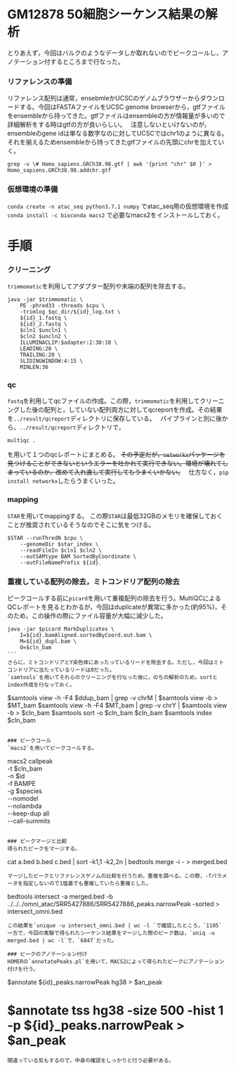 # GM12878 50細胞シーケンス結果の解析
とりあえず，今回はバルクのようなデータしか取れないのでピークコールし，アノテーション付するところまで行なった。

### リファレンスの準備
リファレンス配列は通常，ensebmleかUCSCのゲノムブラウザーからダウンロードする。今回はFASTAファイルをUCSC genome browserから，gtfファイルをensembleから持ってきた。gtfファイルはensembleの方が情報量が多いので詳細解析をする時はgtfの方が良いらしい。　
注意しないといけないのが，ensembleのgene idは単なる数字なのに対してUCSCではchr1のように異なる。それを揃えるためensembleから持ってきたgtfファイルの先頭にchrを加えていく。
```
grep -v \# Homo_sapiens.GRCh38.98.gtf | awk '{print "chr" $0 }' > Homo_sapiens.GRCh38.98.addchr.gtf
```

### 仮想環境の準備
`conda create -n atac_seq python3.7.1 numpy`
でatac_seq用の仮想環境を作成　
`conda install -c bioconda macs2`
で必要なmacs2をインストールしておく。　

# 手順
### クリーニング　
`trimmomatic`を利用してアダプター配列や末端の配列を除去する。　
```
java -jar $trimmomatic \
    PE -phred33 -threads $cpu \
    -trimlog $qc_dir/${id}_log.txt \
    ${id}_1.fastq \
    ${id}_2.fastq \
    $cln1 $uncln1 \
    $cln2 $uncln2 \
    ILLUMINACLIP:$adapter:2:30:10 \
    LEADING:20 \
    TRAILING:20 \
    SLIDINGWINDOW:4:15 \
    MINLEN:36
```


### qc
`fastq`を利用してqcファイルの作成。この際，`trimmomatic`を利用してクリーニングした後の配列と，していない配列両方に対してqcreportを作成。その結果を`../result/qcreport`ディレクトリに保存している。　
パイプラインと別に後から，`../result/qcreport`ディレクトリで，
```
multiqc .
```
を用いて１つのqcレポートにまとめる。 ~~その予定だが，`networkx`パッケージを見つけることができないというエラーを吐かれて実行できない。環境が壊れてしまっているのか，改めて入れ直して実行してもうまくいかない。~~　
仕方なく，`pip install networkx`したらうまくいった。

### mapping
`STAR`を用いてmappingする。 この際`STAR`は最低32GBのメモリを確保しておくことが推奨されているそうなのでそこに気をつける。
```
$STAR --runThredN $cpu \
    --genomeDir $star_index \
    --readFileIn $cln1 $cln2 \
    --outSAMtype BAM SortedByCoordinate \
    --outFileNamePrefix ${id}.
```

### 重複している配列の除去，ミトコンドリア配列の除去
ピークコールする前に`picard`を用いて重複配列の除去を行う。MultiQCによるQCレポートを見るとわかるが，今回はduplicateが異常に多かった(約95%)，そのため，この操作の際にファイル容量が大幅に減少した。 　
```
java -jar $picard MarkDuplicates \
    I=${id}.bamAligned.sortedByCoord.out.bam \
    M=${id}_dupl.bam \
    O=$cln_bam
```　
さらに，ミトコンドリアとY染色体にあったっているリードを除去する。ただし，今回はミトコンドリアに当たっているリードは0だった。　
`samtools`を用いてそれらのクリーニングを行なった後に，のちの解析のため，sortとindex作成を行なっておく。
```
$samtools view -h -F4 $ddup_bam | grep -v chrM | $samtools view -b > $MT_bam
$samtools view -h -F4 $MT_bam | grep -v chrY | $samtools view -b > $cln_bam
$samtools sort -o $cln_bam $cln_bam
$samtools index $cln_bam  
```

### ピークコール　
`macs2`を用いてピークコールする。
```
macs2 callpeak \
    -t $cln_bam \
    -n $id \
    -f BAMPE \
    -g $species \
    --nomodel \
    --nolambda \
    --keep-dup all \
    --call-summits
```

### ピークマージと比較
得られたピークをマージする。
```
cat a.bed b.bed c.bed | sort -k1,1 -k2,2n | bedtools merge -i - > merged.bed
```
マージしたピークとリファレンスゲノムの比較を行うため，重複を調べる。この際，-fパラメータを指定しないので1塩基でも重複していたら重複とした。
```
bedtools intersect -a merged.bed -b ../../../omni_atac/SRR5427886/SRR5427886_peaks.narrowPeak -sorted > intersect_omni.bed
```
この結果を`unique -u intersect_omni.bed | wc -l `で確認したところ，`1105`
一方で，今回の実験で得られたシーケンス結果をマージした際のピーク数は，`uniq -u merged.bed | wc -l`で，`6847`だった。

### ピークのアノテーション付け
HOMERの`annotatePeaks.pl`を用いて，MACS2によって得られたピークにアノテーション付けを行う。
```
$annotate ${id}_peaks.narrowPeak hg38 > $an_peak
# $annotate tss hg38 -size 500 -hist 1 -p ${id}_peaks.narrowPeak > $an_peak
```
間違っている気もするので，中身の確認をしっかりと行う必要がある。
